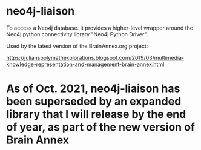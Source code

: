 # neo4j-liaison

To access a Neo4j database.     It provides a higher-level wrapper around the Neo4j python connectivity library "Neo4j Python Driver".

Used by the latest version of the BrainAnnex.org project:

https://julianspolymathexplorations.blogspot.com/2019/03/multimedia-knowledge-representation-and-management-brain-annex.html


# As of Oct. 2021, neo4j-liaison has been superseded by an expanded library that I will release by the end of year, as part of the new version of Brain Annex
